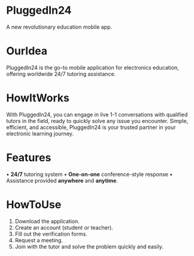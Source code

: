 # PluggedIn24

A new revolutionary education mobile app.

# OurIdea

PluggedIn24 is the go-to mobile application for electronics education, offering worldwide 24/7 tutoring assistance. 

# HowItWorks

With PluggedIn24, you can engage in live 1-1 conversations with qualified tutors in the field, ready to quickly solve any issue you encounter. Simple, efficient, and accessible, PluggedIn24 is your trusted partner in your electronic learning journey.

# Features

• **24/7** tutoring system
• **One-on-one** conference-style response
• Assistance provided **anywhere** and **anytime**.

# HowToUse

1. Download the application.
2. Create an account (student or teacher).
3. Fill out the verification forms.
4. Request a meeting.
5. Join with the tutor and solve the problem quickly and easily.


